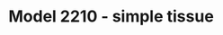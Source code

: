 # Model 2210 - simple tissue

<bdl-fmi id="idfmi" mode="onestep" src="Simplest_Test_TestVentilation_0withoutStream.js" fminame="Simplest_Test_TestVentilation_0withoutStream" tolerance="0.000001" starttime="0" fstepsize="0.1" guid="{5272491b-ab22-4919-8728-5925ff9848a7}" valuereferences="905969745,905969768,905969744,905969767,905969674" valuelabels="alvEq_2units_with_shunts_and_mixing.artBlood.pO2,simplestTissue.pO2_v,alvEq_2units_with_shunts_and_mixing.artBlood.bloodctO2content.pCO2,simplestTissue.pCO2_v,CardiacOutput.y" inputs="id1,16777270,0.0000833,1,t" inputlabels="CardiacOutput.k"></bdl-fmi>

<bdl-chartjs-time width="300" height="200" fromid="idfmi" labels="pO2_a, pO2_v" initialdata="" refindex="0" refvalues="2"></bdl-chartjs-time>
<bdl-chartjs-time width="300" height="200" fromid="idfmi" labels="pCO2_a, pCO2_v" initialdata="" refindex="2" refvalues="2"></bdl-chartjs-time>
<bdl-chartjs-time width="300" height="200" fromid="idfmi" labels="cardiacoutput" initialdata="" refindex="4" refvalues="1"></bdl-chartjs-time>
<bdl-range id="id1" title="cardiacoutput" min="0.1" max="10" default="1" step="0.1"></bdl-range>
